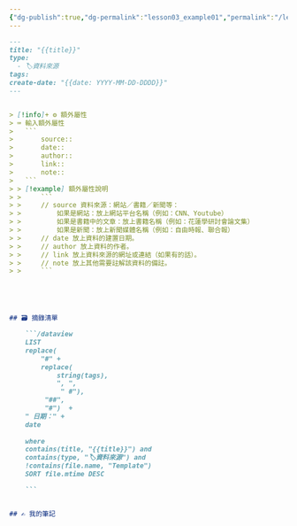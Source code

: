 ```yaml
---
{"dg-publish":true,"dg-permalink":"lesson03_example01","permalink":"/lesson03_example01/","title":"模板01：🏷️ 原始資料／資料來源","tags":["🪨自籌Obsidian工作坊"],"noteIcon":"3","created":"2025-06-22T14:53:38.705+08:00","updated":"2025-06-22T16:34:00.066+08:00"}
---
```




```markdown
---
title: "{{title}}"
type:
  - 🏷️資料來源
tags: 
create-date: "{{date: YYYY-MM-DD-DDDD}}"
---


> [!info]+ ⚙️ 額外屬性
> ⌨ 輸入額外屬性
> 	```	
> 		source:: 
> 		date::
> 		author::
> 		link:: 
> 		note::
> 	```
> > [!example] 額外屬性說明
> > 	```
> > 	// source 資料來源：網站／書籍／新聞等：
> > 		如果是網站：放上網站平台名稱（例如：CNN、Youtube）
> > 		如果是書籍中的文章：放上書籍名稱（例如：花蓮學研討會論文集）
> > 		如果是新聞：放上新聞媒體名稱（例如：自由時報、聯合報）
> > 	// date 放上資料的建置日期。
> > 	// author 放上資料的作者。
> > 	// link 放上資料來源的網址或連結（如果有的話）。
> > 	// note 放上其他需要註解該資料的備註。
> > 	```





## 🗃️ 摘錄清單

	```/dataview
	LIST 
	replace(
		"#" + 
		replace(
			string(tags),
			", ", 
			 " #"), 
		 "##", 
		 "#")  +
	" 日期：" +
	date
	
	where 
	contains(title, "{{title}}") and
	contains(type, "🏷️資料來源") and
	!contains(file.name, "Template")
	SORT file.mtime DESC

	```


## ✍️ 我的筆記


```


